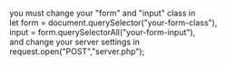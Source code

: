 you must change your "form" and "input" class in <br>
let form = document.querySelector("your-form-class"),<br>
    input = form.querySelectorAll("your-form-input"), <br>
and change your server settings in <br>
request.open("POST","server.php");<br>
